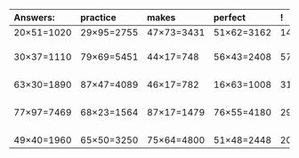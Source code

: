 | Answers: | practice | makes | perfect | ! |
| :--- | :--- | :--- | :--- | :--- |
| 20×51=1020 | 29×95=2755 | 47×73=3431 | 51×62=3162 | 14×74=1036 | 
|   |   |   |   |   | 
|   |   |   |   |   | 
|   |   |   |   |   | 
| 30×37=1110 | 79×69=5451 | 44×17=748 | 56×43=2408 | 57×14=798 | 
|   |   |   |   |   | 
|   |   |   |   |   | 
|   |   |   |   |   | 
|   |   |   |   |   | 
| 63×30=1890 | 87×47=4089 | 46×17=782 | 16×63=1008 | 31×34=1054 | 
|   |   |   |   |   | 
|   |   |   |   |   | 
|   |   |   |   |   | 
|   |   |   |   |   | 
| 77×97=7469 | 68×23=1564 | 87×17=1479 | 76×55=4180 | 29×55=1595 | 
|   |   |   |   |   | 
|   |   |   |   |   | 
|   |   |   |   |   | 
|   |   |   |   |   | 
| 49×40=1960 | 65×50=3250 | 75×64=4800 | 51×48=2448 | 20×73=1460 | 
